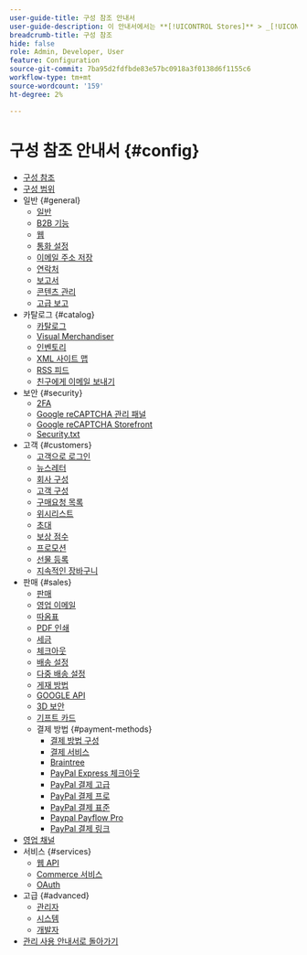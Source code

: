 ```yaml
---
user-guide-title: 구성 참조 안내서
user-guide-description: 이 안내서에서는 **[!UICONTROL Stores]** > _[!UICONTROL Settings]_ > **[!UICONTROL Configuration]**의 _Admin_ 사이드바에서 액세스하는 모든 저장소 구성 설정에 대한 참조 정보를 제공합니다.
breadcrumb-title: 구성 참조
hide: false
role: Admin, Developer, User
feature: Configuration
source-git-commit: 7ba95d2fdfbde83e57bc0918a3f0138d6f1155c6
workflow-type: tm+mt
source-wordcount: '159'
ht-degree: 2%

---
```



# 구성 참조 안내서 {#config}

- [구성 참조](guide-overview.md)
- [구성 범위](scope-change.md)
- 일반 {#general}
   - [일반](./general/general.md)
   - [B2B 기능](./general/b2b-features.md)
   - [웹](./general/web.md)
   - [통화 설정](./general/currency-setup.md)
   - [이메일 주소 저장](./general/store-email-addresses.md)
   - [연락처](./general/contacts.md)
   - [보고서](./general/reports.md)
   - [콘텐츠 관리](./general/content-management.md)
   - [고급 보고](./general/advanced-reporting.md)
- 카탈로그 {#catalog}
   - [카탈로그](./catalog/catalog.md)
   - [Visual Merchandiser](./catalog/visual-merchandiser.md)
   - [인벤토리](./catalog/inventory.md)
   - [XML 사이트 맵](./catalog/xml-sitemap.md)
   - [RSS 피드](./catalog/rss-feeds.md)
   - [친구에게 이메일 보내기](./catalog/email-to-a-friend.md)
- 보안 {#security}
   - [2FA](./security/2fa.md)
   - [Google reCAPTCHA 관리 패널](./security/google-recaptcha-admin.md)
   - [Google reCAPTCHA Storefront](./security/google-recaptcha-storefront.md)
   - [Security.txt](./security/security-txt.md)
- 고객 {#customers}
   - [고객으로 로그인](./customers/login-as-customer.md)
   - [뉴스레터](./customers/newsletter.md)
   - [회사 구성](./customers/company-configuration.md)
   - [고객 구성](./customers/customer-configuration.md)
   - [구매요청 목록](./customers/requisition-lists.md)
   - [위시리스트](./customers/wishlist.md)
   - [초대](./customers/invitations.md)
   - [보상 점수](./customers/reward-points.md)
   - [프로모션](./customers/promotions.md)
   - [선물 등록](./customers/gift-registry.md)
   - [지속적인 장바구니](./customers/persistent-shopping-cart.md)
- 판매 {#sales}
   - [판매](./sales/sales.md)
   - [영업 이메일](./sales/sales-emails.md)
   - [따옴표](./sales/quotes.md)
   - [PDF 인쇄](./sales/pdf-print-outs.md)
   - [세금](./sales/tax.md)
   - [체크아웃](./sales/checkout.md)
   - [배송 설정](./sales/shipping-settings.md)
   - [다중 배송 설정](./sales/multishipping-settings.md)
   - [게재 방법](./sales/delivery-methods.md)
   - [GOOGLE API](./sales/google-api.md)
   - [3D 보안](./sales/3d-secure.md)
   - [기프트 카드](./sales/gift-cards.md)
   - 결제 방법 {#payment-methods}
      - [결제 방법 구성](./sales/payment-methods.md)
      - [결제 서비스](./sales/payment-services.md)
      - [Braintree](./sales/braintree.md)
      - [PayPal Express 체크아웃](./sales/paypal-express-checkout.md)
      - [PayPal 결제 고급](./sales/paypal-payments-advanced.md)
      - [PayPal 결제 프로](./sales/paypal-payments-pro.md)
      - [PayPal 결제 표준](./sales/paypal-payments-standard.md)
      - [Paypal Payflow Pro](./sales/paypal-payflow-pro.md)
      - [PayPal 결제 링크](./sales/paypal-payflow-link.md)
- [영업 채널](./sales-channels.md)
- 서비스 {#services}
   - [웹 API](./services/magento-web-api.md)
   - [Commerce 서비스](./services/saas.md)
   - [OAuth](./services/oauth.md)
- 고급 {#advanced}
   - [관리자](./advanced/admin.md)
   - [시스템](./advanced/system.md)
   - [개발자](./advanced/developer.md)
- [관리 사용 안내서로 돌아가기](https://experienceleague.adobe.com/en/docs/commerce-admin/user-guides/home)

